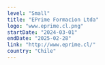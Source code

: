 ```yaml
---
level: "Small"
title: "EPrime Formacion Ltda"
logo: "www.eprime.cl.png"
startDate: "2024-03-01"
endDate: "2025-02-28"
link: "http://www.eprime.cl/"
country: "Chile"
---
```


